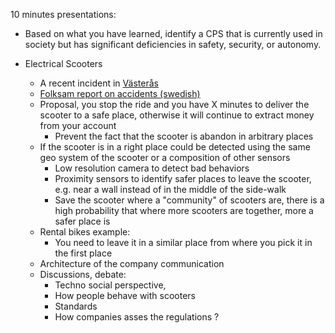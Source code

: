 10 minutes presentations:

- Based on what you have learned, identify a CPS that is currently used in society but has significant deficiencies in safety, security, or autonomy.

- Electrical Scooters
  - A recent incident in [Västerås](https://www.thelocal.se/20210927/cyclist-dies-after-crashing-into-parked-e-scooter-in-swedish-town/)
  - [Folksam report on accidents (swedish)](https://nyhetsrum.folksam.se/sv/files/2020/08/Folksam-Rapport-Elsparkcyklar-aug-2020-1.pdf)
  - Proposal, you stop the ride and you have X minutes to deliver the scooter to a safe place, otherwise it will continue to extract money from your account
    - Prevent the fact that the scooter is abandon in arbitrary places
  - If the scooter is in a right place could be detected using the same geo system of the scooter or a composition of other sensors
    - Low resolution camera to detect bad behaviors
    - Proximity sensors to identify safer places to leave the scooter, e.g. near a wall instead of in the middle of the side-walk 
    - Save the scooter where a "community" of scooters are, there is a high probability that where more scooters are together, more a safer place is    
  - Rental bikes example:
    - You need to leave it in a similar place from where you pick it in the first place
  - Architecture of the company communication
  - Discussions, debate:
    - Techno social perspective, 
    - How people behave with scooters
    - Standards  
    - How companies asses the regulations ?
